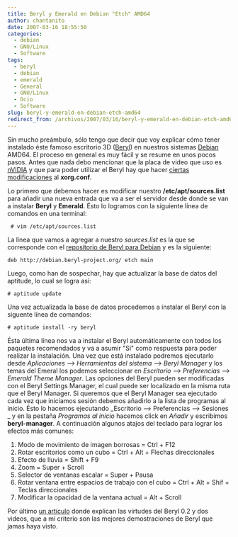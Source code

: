 ```yaml
---
title: Beryl y Emerald en Debian "Etch" AMD64
author: chantanito
date: 2007-03-16 18:55:50
categories:
  - debian
  - GNU/Linux
  - Software
tags:
  - beryl
  - debian
  - emerald
  - General
  - GNU/Linux
  - Ocio
  - Software
slug: beryl-y-emerald-en-debian-etch-amd64
redirect_from: /archivos/2007/03/16/beryl-y-emerald-en-debian-etch-amd64/
---
```


Sin mucho preámbulo, sólo tengo que decir que voy explicar cómo tener instalado éste famoso escritorio 3D ([Beryl](http://www.beryl-project.org/)) en nuestros sistemas [Debian](http://www.debian.org) AMD64. El proceso en general es muy fácil y se resume en unos pocos pasos. Antes que nada debo mencionar que la placa de video que uso es [nVIDIA](http://www.nvidia.com) y que para poder utilizar el Beryl hay que hacer [ciertas modificaciones](http://wiki.beryl-project.org/wiki/Install_Beryl_on_Debian#XORG.CONF) al **xorg.conf**.

Lo primero que debemos hacer es modificar nuestro **/etc/apt/sources.list** para añadir una nueva entrada que va a ser el servidor desde donde se van a instalar **Beryl** y **Emerald**. Ésto lo logramos con la siguiente línea de comandos en una terminal:

     # vim /etc/apt/sources.list

La línea que vamos a agregar a nuestro _sources.list_ es la que se corresponde con el [repositorio de Beryl para Debian](http://debian.beryl-project.org/) y es la siguiente:

    deb http://debian.beryl-project.org/ etch main

Luego, como han de sospechar, hay que actualizar la base de datos del aptitude, lo cual se logra así:

    # aptitude update

Una vez actualizada la base de datos procedemos a instalar el Beryl con la siguente línea de comandos:

    # aptitude install -ry beryl

Ésta última línea nos va a instalar el Beryl automáticamente con todos los paquetes recomendados y va a asumir "Sí" como respuesta para poder realizar la instalación. Una vez que está instalado podremos ejecutarlo desde _Aplicaciones --> Herramientas del sistema --> Beryl Manager_ y los temas del Emeral los podemos seleccionar en _Escritorio --> Preferencias --> Emerald Theme Manager_. Las opciones del Beryl pueden ser modificadas con el Beryl Settings Manager, el cual puede ser localizado en la misma ruta que el Beryl Manager.
Si queremos que el Beryl Manager sea ejecutado cada vez que iniciamos sesión debemos añadirlo a la lista de programas al inicio. Ésto lo hacemos ejecutando _Escritorio --> Preferencias --> Sesiones _ y en la pestaña _Programas al inicio_ hacemos click en _Añadir_ y escribimos **beryl-manager**.
A continuación algunos atajos del teclado para lograr los efectos más comunes:

  1. Modo de movimiento de imagen borrosas = Ctrl + F12
  2. Rotar escritorios como un cubo = Ctrl + Alt + Flechas direccionales
  3. Efecto de lluvia = Shift + F9
  4. Zoom = Super + Scroll
  5. Selector de ventanas escalar = Super + Pausa
  6. Rotar ventana entre espacios de trabajo con el cubo = Ctrl + Alt + Shif + Teclas direccionales
  7. Modificar la opacidad de la ventana actual = Alt + Scroll

Por último [un artículo](http://gskbyte.wordpress.com/2007/02/04/lo-que-viene-con-beryl-02/) donde explican las virtudes del Beryl 0.2 y dos videos, que a mi criterio son las mejores demostraciones de Beryl que jamas haya visto.

